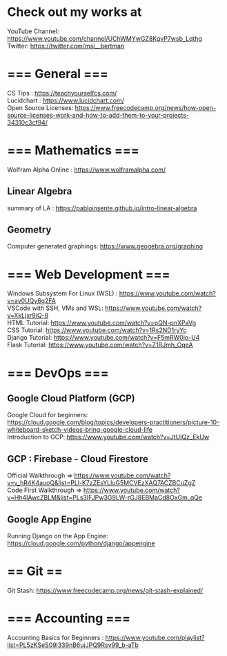 # Check out my works at

YouTube Channel: https://www.youtube.com/channel/UChWMYwGZ8KgvP7wsb_Lqthg <br/>Twitter: https://twitter.com/msi__bertman <br/>

# === General ===

CS Tips : https://teachyourselfcs.com/ <br/>
Lucidchart : https://www.lucidchart.com/ <br/>Open Source Licenses: https://www.freecodecamp.org/news/how-open-source-licenses-work-and-how-to-add-them-to-your-projects-34310c3cf94/ <br/>

# === Mathematics ===
Wolfram Alpha Online : https://www.wolframalpha.com/ <br/>

## Linear Algebra

summary of LA : https://pabloinsente.github.io/intro-linear-algebra

## Geometry 

Computer generated graphings: https://www.geogebra.org/graphing <br/>

# === Web Development ===

Windows Subsystem For Linux (WSL) : https://www.youtube.com/watch?v=av0UQy6g2FA <br/>VSCode with SSH, VMs and WSL: https://www.youtube.com/watch?v=XkLjxr9iQ-8 <br/>HTML Tutorial: https://www.youtube.com/watch?v=pQN-pnXPaVg <br/>CSS Tutorial: https://www.youtube.com/watch?v=1Rs2ND1ryYc <br/>Django Tutorial: https://www.youtube.com/watch?v=F5mRW0jo-U4 <br/>Flask Tutorial: https://www.youtube.com/watch?v=Z1RJmh_OqeA <br/>

# === DevOps ===

## Google Cloud Platform (GCP)

Google Cloud for beginners: https://cloud.google.com/blog/topics/developers-practitioners/picture-10-whiteboard-sketch-videos-bring-google-cloud-life <br/>Introduction to GCP: https://www.youtube.com/watch?v=JtUIQz_EkUw <br/>

## GCP : Firebase - Cloud Firestore 

Official Walkthrough => https://www.youtube.com/watch?v=v_hR4K4auoQ&list=PLl-K7zZEsYLluG5MCVEzXAQ7ACZBCuZgZ <br/>Code First Walkthrough => https://www.youtube.com/watch?v=Hh4IAwcZBLM&list=PLs3IFJPw3G9LW-rGJ8EBMaCd8OxGm_qQe <br/>

## Google App Engine

Running Django on the App Engine: https://cloud.google.com/python/django/appengine <br/>

# == Git ==

Git Stash: https://www.freecodecamp.org/news/git-stash-explained/ <br/>

# === Accounting ===

Accounting Basics for Beginners : https://www.youtube.com/playlist?list=PL5zKSeS09l339nB6ujJPQ9Rsv99_b-aTb <br/>


